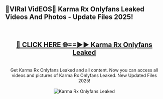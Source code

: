 <h2>🔴VIRal VidEOS🔴 Karma Rx Onlyfans Leaked Videos And Photos - Update Files 2025!</h2>
<br>
<div align="center">
<h2><a href="https://virallinks.top/odZfE0" rel="nofollow">🔴 CLICK HERE 🌐==►► Karma Rx Onlyfans Leaked</a></h2>
<br>
Get Karma Rx Onlyfans Leaked and all content. Now you can access all videos and pictures of Karma Rx Onlyfans Leaked. New Updated Files 2025!
<br>
<br>
<a href="https://virallinks.top/odZfE0" rel="nofollow" data-target="animated-image.originalLink"><img src="https://i.imgur.com/dJHk4Zq.gif)" alt="Karma Rx Onlyfans Leaked" style="max-width: 100%; display: inline-block;" data-target="animated-image.originalImage"></a>
</div>
<br>
